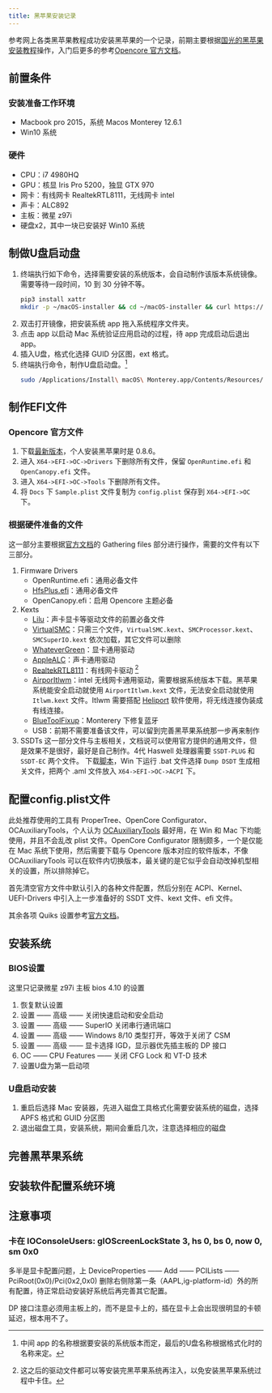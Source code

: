 ```yaml
---
title: 黑苹果安装记录
---
```

参考网上各类黑苹果教程成功安装黑苹果的一个记录，前期主要根据[国光的黑苹果安装教程](https://apple.sqlsec.com)操作，入门后更多的参考[Opencore 官方文档](https://dortania.github.io/OpenCore-Install-Guide/)。
<!-- more -->
## 前置条件
### 安装准备工作环境
- Macbook pro 2015，系统 Macos Monterey 12.6.1
- Win10 系统
### 硬件
- CPU：i7 4980HQ
- GPU：核显 Iris Pro 5200，独显 GTX 970
- 网卡：有线网卡 RealtekRTL8111，无线网卡 intel
- 声卡：ALC892
- 主板：微星 z97i
- 硬盘x2，其中一块已安装好 Win10 系统
## 制做U盘启动盘
1. 终端执行如下命令，选择需要安装的系统版本，会自动制作该版本系统镜像。需要等待一段时间，10 到 30 分钟不等。
    ```zsh
    pip3 install xattr
    mkdir -p ~/macOS-installer && cd ~/macOS-installer && curl https://raw.githubusercontent.com/munki/macadmin-scripts/main/installinstallmacos.py > installinstallmacos.py && sudo python3 installinstallmacos.py
    ```
2. 双击打开镜像，把安装系统 app 拖入系统程序文件夹。
3. 点击 app 以启动 Mac 系统验证应用启动的过程，待 app 完成启动后退出 app。
4. 插入U盘，格式化选择 GUID 分区图，ext 格式。
5. 终端执行命令，制作U盘启动盘。[^1]
    ```zsh
    sudo /Applications/Install\ macOS\ Monterey.app/Contents/Resources/createinstallmedia --volume /Volumes/UDRIVE
    ```
    [^1]: 中间 app 的名称根据要安装的系统版本而定，最后的U盘名称根据格式化时的名称来定。

## 制作EFI文件
### Opencore 官方文件
1. 下载[最新版本](https://github.com/acidanthera/OpenCorePkg/releases)，个人安装黑苹果时是 0.8.6。
2. 进入 `X64->EFI->OC->Drivers` 下删除所有文件，保留 `OpenRuntime.efi` 和 `OpenCanopy.efi` 文件。
3. 进入 `X64->EFI->OC->Tools` 下删除所有文件。
4. 将 `Docs` 下 `Sample.plist` 文件复制为 `config.plist` 保存到 `X64->EFI->OC` 下。
### 根据硬件准备的文件
这一部分主要根据[官方文档](https://dortania.github.io/OpenCore-Install-Guide/ktext.html)的 Gathering files 部分进行操作，需要的文件有以下三部分。
1. Firmware Drivers
    - OpenRuntime.efi：通用必备文件
    - [HfsPlus.efi](https://github.com/acidanthera/OcBinaryData/blob/master/Drivers/HfsPlus.efi)：通用必备文件
    - OpenCanopy.efi：启用 Opencore 主题必备
2. Kexts
    - [Lilu](https://github.com/acidanthera/Lilu/releases)：声卡显卡等驱动文件的前置必备文件
    - [VirtualSMC](https://github.com/acidanthera/VirtualSMC/releases)：只需三个文件，`VirtualSMC.kext`、`SMCProcessor.kext`、`SMCSuperIO.kext` 依次加载，其它文件可以删除
    - [WhateverGreen](https://github.com/acidanthera/WhateverGreen/releases)：显卡通用驱动
    - [AppleALC](https://github.com/acidanthera/AppleALC/releases)：声卡通用驱动
    - [RealtekRTL8111](https://github.com/Mieze/RTL8111_driver_for_OS_X/releases)：有线网卡驱动 [^2]
    - [AirporItlwm](https://github.com/OpenIntelWireless/itlwm/releases)：intel 无线网卡通用驱动，需要根据系统版本下载。黑苹果系统能安全启动就使用 `AirportItlwm.kext` 文件，无法安全启动就使用 `Itlwm.kext` 文件。Itlwm 需要搭配 [Heliport](https://github.com/OpenIntelWireless/HeliPort/releases) 软件使用，将无线连接伪装成有线连接。
    - [BlueToolFixup](https://github.com/acidanthera/BrcmPatchRAM/releases)：Monterery 下修复蓝牙
    - USB：前期不需要准备该文件，可以留到完善黑苹果系统那一步再来制作
    [^2]: 这之后的驱动文件都可以等安装完黑苹果系统再注入，以免安装黑苹果系统过程中卡住。

3. SSDTs
    这一部分文件与主板相关，文档说可以使用官方提供的通用文件，但是效果不是很好，最好是自己制作。4代 Haswell 处理器需要 `SSDT-PLUG` 和 `SSDT-EC` 两个文件。
    下载[脚本](https://github.com/corpnewt/SSDTTime)，Win 下运行 .bat 文件选择 `Dump DSDT` 生成相关文件，把两个 .aml 文件放入 `X64->EFI->OC->ACPI` 下。
## 配置config.plist文件
此处推荐使用的工具有 ProperTree、OpenCore Configurator、OCAuxiliaryTools，个人认为 [OCAuxiliaryTools](https://github.com/ic005k/OCAuxiliaryTools) 最好用，在 Win 和 Mac 下均能使用，并且不会乱改 plist 文件。OpenCore Configurator 限制颇多，一个是仅能在 Mac 系统下使用，然后需要下载与 Opencore 版本对应的软件版本，不像 OCAuxiliaryTools 可以在软件内切换版本，最关键的是它似乎会自动改掉机型相关的设置，所以排除掉它。

首先清空官方文件中默认引入的各种文件配置，然后分别在 ACPI、Kernel、UEFI-Drivers 中引入上一步准备好的 SSDT 文件、kext 文件、efi 文件。

其余各项 Quiks 设置参考[官方文档](https://dortania.github.io/OpenCore-Install-Guide/config.plist/haswell.html#starting-point)。
## 安装系统
### BIOS设置
这里只记录微星 z97i 主板 bios 4.10 的设置
1. 恢复默认设置
2. 设置 —— 高级 —— 关闭快速启动和安全启动
3. 设置 —— 高级 —— SuperIO 关闭串行通讯端口
4. 设置 —— 高级 —— Windows 8/10 类型打开，等效于关闭了 CSM
5. 设置 —— 高级 —— 显卡选择 IGD，显示器优先插主板的 DP 接口
6. OC —— CPU Features —— 关闭 CFG Lock 和 VT-D 技术
7. 设置U盘为第一启动项
### U盘启动安装
1. 重启后选择 Mac 安装器，先进入磁盘工具格式化需要安装系统的磁盘，选择 APFS 格式和 GUID 分区图
2. 退出磁盘工具，安装系统，期间会重启几次，注意选择相应的磁盘
## 完善黑苹果系统
## 安装软件配置系统环境
## 注意事项
### 卡在 IOConsoleUsers: gIOScreenLockState 3, hs 0, bs 0, now 0, sm 0x0
多半是显卡配置问题，上 DeviceProperties —— Add —— PCILists —— PciRoot(0x0)/Pci(0x2,0x0) 删除右侧除第一条（AAPL,ig-platform-id）外的所有配置，待正常启动安装好系统后再完善其它配置。

DP 接口注意必须用主板上的，而不是显卡上的，插在显卡上会出现很明显的卡顿延迟，根本用不了。
